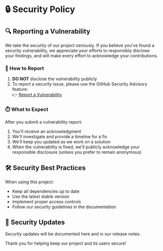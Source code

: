 # 🔒 Security Policy

## 🔍 Reporting a Vulnerability

We take the security of our project seriously. If you believe you've found a security vulnerability, we appreciate your efforts to responsibly disclose your findings, and will make every effort to acknowledge your contributions.

### 📧 How to Report

1. **DO NOT** disclose the vulnerability publicly
1. To report a security issue, please use the GitHub Security Advisory feature:\
   👉 [Report a Vulnerability](../../security/advisories/new)

### ⏱️ What to Expect

After you submit a vulnerability report:

1. You'll receive an acknowledgment
1. We'll investigate and provide a timeline for a fix
1. We'll keep you updated as we work on a solution
1. When the vulnerability is fixed, we'll publicly acknowledge your responsible disclosure (unless you prefer to remain anonymous)

## 🛠️ Security Best Practices

When using this project:

- Keep all dependencies up to date
- Use the latest stable version
- Implement proper access controls
- Follow our security guidelines in the documentation

## 📝 Security Updates

Security updates will be documented here and in our release notes.

Thank you for helping keep our project and its users secure!
